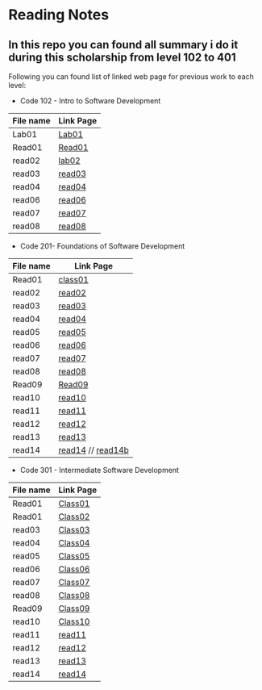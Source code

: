 # Reading Notes

## In this repo you can found all summary i do it during this scholarship from level 102 to 401 

Following you can found list of linked web page for previous work to each level:

* Code 102 - Intro to Software Development

File name | Link Page
------------ | -------------
Lab01 | [Lab01](level102/lab01.md)
Read01 | [Read01](level102/Read01.md)
read02 | [lab02](level102/lab02.md)
read03 | [read03](level102/read03.md)
read04 | [read04](level102/read04.md)
read06 | [read06](level102/read06.md)
read07 | [read07](level102/read07.md)
read08 | [read08](level102/read08.md)

* Code 201- Foundations of Software Development

File name | Link Page
------------ | -------------
Read01 | [class01](level201/class01.md)
read02 | [read02](level201/class02.md)
read03 | [read03](level201/class03.md)
read04 | [read04](level201/class04.md)
read05 | [read05](level201/class05.md)
read06 | [read06](level201/Class06.md)
read07 | [read07](level201/Class07.md)
read08 | [read08](level201/Class08.md)
Read09 | [Read09](level201/class09.md)
read10 | [read10](level201/class10.md)
read11 | [read11](level201/Class11.md)
read12 | [read12](level201/Class12.md)
read13 | [read13](level201/Class13.md)
read14 | [read14](level201/Class14a.md) // [read14b](level201/Class14b.md)


* Code 301 - Intermediate Software Development

File name | Link Page
------------ | -------------
Read01 | [Class01](level301/Class01.md)
Read01 | [Class02](level301/Class02.md)
read03 | [Class03](level301/Class03.md)
read04 | [Class04](level301/Class04.md)
read05 | [Class05](level301/Class05.md)
read06 | [Class06](level301/Class06.md)
read07 | [Class07](level301/Class07.md)
read08 | [Class08](level301/Class08.md)
Read09 | [Class09](level301/Class09.md)
read10 | [Class10](level301/Class10.md)
read11 | [read11](level301/Class11.md)
read12 | [read12](level301/Class12.md)
read13 | [read13](level301/Class13.md)
read14 | [read14](level301/Class14a.md)